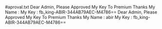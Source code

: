 #aproval.txt
Dear Admin, Please Approved My Key To Premium  Thanks                                          My Name :                                             My  Key  : fb_king-ABIR-344AB79AEC-M4786==
Dear Admin, Please Approved My Key To Premium  Thanks                                          My Name : abir                                            My  Key  : fb_king-ABIR-344AB79AEC-M4786==
